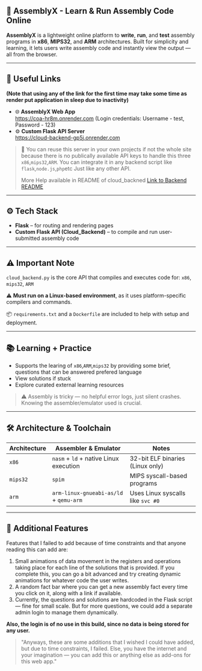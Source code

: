 ## 🚀 AssemblyX - Learn & Run Assembly Code Online

**AssemblyX** is a lightweight online platform to **write**, **run**, and **test** assembly programs in **x86**, **MIPS32**, and **ARM** architectures. Built for simplicity and learning, it lets users write assembly code and instantly view the output — all from the browser.

---

## 🔗 Useful Links
 **(Note that using any of the link for the first time may take some time as render put application in sleep due to inactivity)**
- 🌐 **AssemblyX Web App**  
  https://coa-hr8m.onrender.com  (Login credentials: Username - test, Password - 123)
- ⚙️ **Custom Flask API Server**  
  https://cloud-backend-gp5j.onrender.com

> 📌 You can reuse this server in your own projects if not the whole site because there is no publically available API keys to handle this three `x86`,`mips32`,`ARM`.
> You can integrate it in any backend script like `flask`,`node.js`,`php`etc  Just like any other API.
> 
> More Help available in README of cloud_backned
> [Link to Backend README](./cloud%20backend/README.md)


---

## ⚙️ Tech Stack

- **Flask** – for routing and rendering pages
- **Custom Flask API (Cloud_Backend)** – to compile and run user-submitted assembly code

---

## ⚠️ Important Note

`cloud_backend.py` is the core API that compiles and executes code for:
 `x86`,
 `mips32`,
 `ARM`

⚠️ **Must run on a Linux-based environment**, as it uses platform-specific compilers and commands.

📦 `requirements.txt` and a `Dockerfile` are included to help with setup and deployment.

---

## 📚 Learning + Practice

- Supports the learing of `x86`,`ARM`,`mips32` by providing some brief, questions that can be answered prefered language
- View solutions if stuck
- Explore curated external learning resources

> ⚠️ Assembly is tricky — no helpful error logs, just silent crashes. Knowing the assembler/emulator used is crucial.

---

## 🛠️ Architecture & Toolchain

| Architecture | Assembler & Emulator                   | Notes                              |
|--------------|----------------------------------------|------------------------------------|
| `x86`        | `nasm` + `ld` + native Linux execution | 32-bit ELF binaries (Linux only)   |
| `mips32`     | `spim`                                 | MIPS syscall-based programs        |
| `arm`        | `arm-linux-gnueabi-as/ld` + `qemu-arm` | Uses Linux syscalls like `svc #0`  |

---

## 🔧 Additional Features

Features that I failed to add because of time constraints and that anyone reading this can add are:

1. Small animations of data movement in the registers and operations taking place for each line of the solutions that is provided. If you complete this, you can go a bit advanced and try creating dynamic animations for whatever code the user writes.  
2. A random fact bar where you can get a new assembly fact every time you click on it, along with a link if available.  
3. Currently, the questions and solutions are hardcoded in the Flask script — fine for small scale. But for more questions, we could add a separate admin login to manage them dynamically.  

**Also, the login is of no use in this build, since no data is being stored for any user.**

> "Anyways, these are some additions that I wished I could have added, but due to time constraints, I failed. Else, you have the internet and your imagination — you can add this or anything else as add-ons for this web app."
